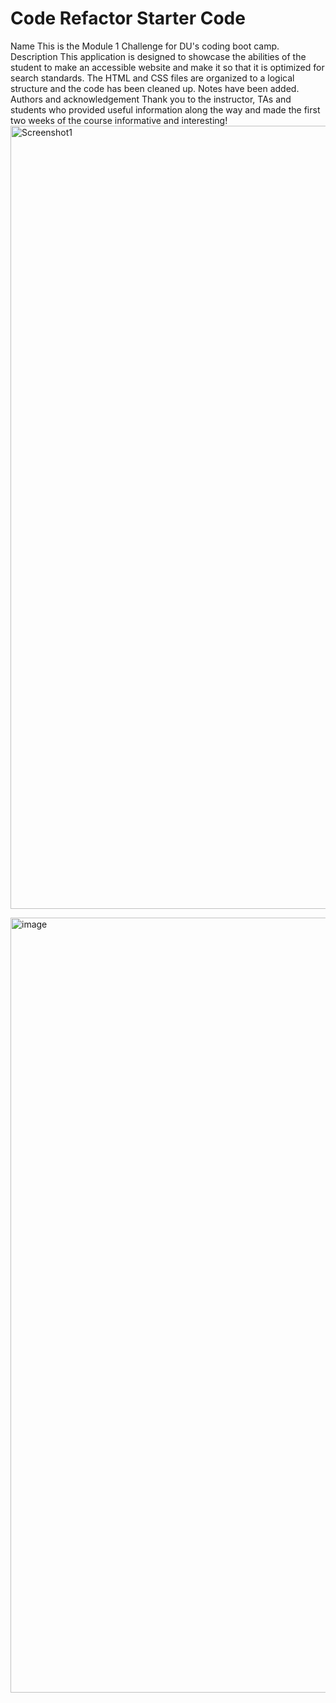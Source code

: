 # Code Refactor Starter Code
Name
    This is the Module 1 Challenge for DU's coding boot camp.
Description
    This application is designed to showcase the abilities of the student to make an accessible website and make it so that it is optimized for search standards. 
    The HTML and CSS files are organized to a logical structure and the code has been cleaned up. Notes have been added.
Authors and acknowledgement 
    Thank you to the instructor, TAs and students who provided useful information along the way and made the first two weeks of the course informative and interesting!    
<img width="1253" alt="Screenshot1" src="https://user-images.githubusercontent.com/113203488/196000302-1eb3c0b0-9ba7-4559-83bf-cf689e778830.png">

<img width="1240" alt="image" src="https://user-images.githubusercontent.com/113203488/196000209-c4965407-7e30-49d6-be03-5a470c315dbc.png">


